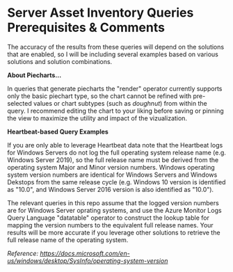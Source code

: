 # Server Asset Inventory Queries Prerequisites & Comments

The accuracy of the results from these queries will depend on the solutions that are enabled, so I will be including several examples based on various solutions and solution combinations.

**About Piecharts...**

In queries that generate piecharts the "render" operator currently supports only the basic piechart type, so the chart cannot be refined with pre-selected values or chart subtypes (such as *doughnut*) from within the query. I recommend editing the chart to your liking before saving or pinning the view to maximize the utility and impact of the vizualization.

**Heartbeat-based Query Examples**

If you are only able to leverage Heartbeat data note that the Heartbeat logs for Windows Servers do not log the full operating system release name (e.g. Windows Server 2019), so the full release name must be derived from the operating system Major and Minor version numbers. Windows operating system version numbers are identical for Windows Servers and Windows Dekstops from the same release cycle (e.g. Windows 10 version is identified as "10.0", and Windows Server 2016 version is also identified as "10.0").

The relevant queries in this repo assume that the logged version numbers are for Windows Server oprating systems, and use the Azure Monitor Logs Query Language "datatable" operator to construct the lookup table for mapping the version numbers to the equivalent full release names. Your results will be more accurate if you leverage other solutions to retrieve the full release name of the operating system.

*Reference: https://docs.microsoft.com/en-us/windows/desktop/SysInfo/operating-system-version*

